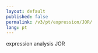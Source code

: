 ```yaml
---
layout: default
published: false
permalink: /v3/pt/expression/JOR/
lang: pt
---
```


expression analysis JOR
